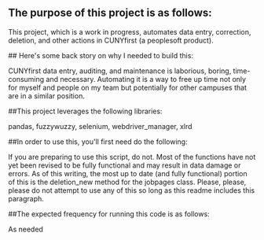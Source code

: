 ## The purpose of this project is as follows:<br />
<p></p>This project, which is a work in progress, automates data entry, correction, deletion, and other actions in CUNYfirst (a peoplesoft product).<br />
<p></p>## Here's some back story on why I needed to build this:<br />
<p></p>CUNYfirst data entry, auditing, and maintenance is laborious, boring, time-consuming and necessary. Automating it is a way to free up time not only for myself and people on my team but potentially for other campuses that are in a similar position.<br />
<p></p>##This project leverages the following libraries:<br />
<p></p>pandas, fuzzywuzzy, selenium, webdriver_manager, xlrd<br />
<p></p>##In order to use this, you'll first need do the following:<br />
<p></p>If you are preparing to use this script, do not. Most of the functions have not yet been revised to be fully functional and may result in data damage or errors. As of this writing, the most up to date (and fully functional) portion of this is the deletion_new method for the jobpages class. Please, please, please do not attempt to use any of this so long as this readme includes this paragraph.<br />
<p></p>##The expected frequency for running this code is as follows:<br />
<p></p>As needed